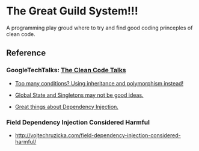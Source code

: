 # The Great Guild System!!!
A programming play groud where to try and find good coding princeples of clean code.

## Reference
### GoogleTechTalks: [The Clean Code Talks](https://www.youtube.com/watch?v=4F72VULWFvc&list=PL693EFD059797C21E)

* [Too many conditions? Using inheritance and polymorphism instead!](https://youtu.be/4F72VULWFvc?list=PL693EFD059797C21E)
 
* [Global State and Singletons may not be good ideas.](https://youtu.be/-FRm3VPhseI?list=PL693EFD059797C21E)

* [Great things about Dependency Injection.](https://youtu.be/RlfLCWKxHJ0?list=PL693EFD059797C21E)


### Field Dependency Injection Considered Harmful

* http://vojtechruzicka.com/field-dependency-injection-considered-harmful/

